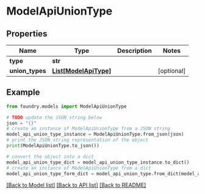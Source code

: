 # ModelApiUnionType

## Properties

Name | Type | Description | Notes
------------ | ------------- | ------------- | -------------
**type** | **str** |  |
**union_types** | [**List\[ModelApiType\]**](ModelApiType.md) |  | \[optional\]

## Example

```python
from foundry.models import ModelApiUnionType

# TODO update the JSON string below
json = "{}"
# create an instance of ModelApiUnionType from a JSON string
model_api_union_type_instance = ModelApiUnionType.from_json(json)
# print the JSON string representation of the object
print(ModelApiUnionType.to_json())

# convert the object into a dict
model_api_union_type_dict = model_api_union_type_instance.to_dict()
# create an instance of ModelApiUnionType from a dict
model_api_union_type_form_dict = model_api_union_type.from_dict(model_api_union_type_dict)
```

[\[Back to Model list\]](../README.md#documentation-for-models) [\[Back to API list\]](../README.md#documentation-for-api-endpoints) [\[Back to README\]](../README.md)
